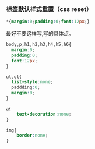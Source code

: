 ### 标签默认样式重置（css reset）

```css
*{margin:0;padding:0;font:12px;}
```

最好不要这样写,写的具体点。

```css 
body,p,h1,h2,h3,h4,h5,h6{
  margin:0;
  padding:0;
  font:12px;
}

ul,ol{
  list-style:none;
  paddding:0;
  margin:0;
}

a{
	text-decoration:none;
}

img{
	border:none;
}
```

